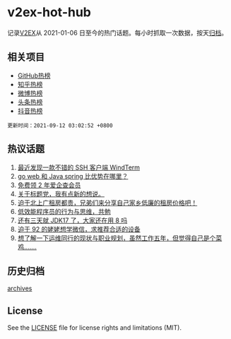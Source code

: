 # v2ex-hot-hub

 记录[V2EX](https://www.v2ex.com/)从 2021-01-06 日至今的热门话题。每小时抓取一次数据，按天[归档](archives)。
 
 ## 相关项目

- [GitHub热榜](https://github.com/snaildev/github-hot-hub)
- [知乎热榜](https://github.com/snaildev/zhihu-hot-hub)
- [微博热榜](https://github.com/snaildev/weibo-hot-hub)
- [头条热榜](https://github.com/snaildev/toutiao-hot-hub)
- [抖音热榜](https://github.com/snaildev/douyin-hot-hub)


 `更新时间：2021-09-12 03:02:52 +0800`

## 热议话题

1. [最近发现一款不错的 SSH 客户端 WindTerm](https://www.v2ex.com/t/801168)
1. [go web 和 Java spring 比优势在哪里？](https://www.v2ex.com/t/801212)
1. [免费领 2 年爱企查会员](https://www.v2ex.com/t/801229)
1. [关于标题党，我有点新的想说。](https://www.v2ex.com/t/801183)
1. [迫于北上广租房都贵，兄弟们来分享自己家乡低廉的租房价格吧！](https://www.v2ex.com/t/801194)
1. [低效能程序员的行为与思维，共勉](https://www.v2ex.com/t/801228)
1. [还有三天就 JDK17 了，大家还在用 8 吗](https://www.v2ex.com/t/801237)
1. [迫于 92 的姥姥想学微信，求推荐合适的设备](https://www.v2ex.com/t/801206)
1. [想了解一下运维同行的现状与职业规划，虽然工作五年，但觉得自己是个菜鸡.......](https://www.v2ex.com/t/801191)

## 历史归档

[archives](archives)

## License

See the [LICENSE](LICENSE) file for license rights and limitations (MIT).
